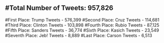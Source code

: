 #Total Number of Tweets: 957,826 
---
#First Place: Trump Tweets - 576,399
#Second Place: Cruz Tweets - 114,681
#Third Place: Clinton Tweets - 103,898
#Fourth Place: Rubio Tweets - 87,125
#Fifth Place: Sanders Tweets - 36,774
#Sixth Place: Kasich Tweets - 23,549
#Seventh Place: Jeb! Tweets - 8,889
#Last Place: Carson Tweets - 6,513
